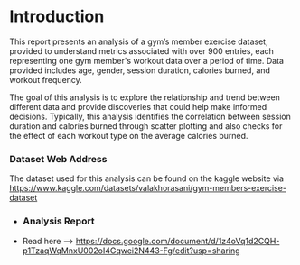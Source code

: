 # Introduction
This report presents an analysis of a gym’s member exercise dataset, provided to understand metrics associated with over 900 entries, each representing one gym member's workout data over a period of time. Data provided includes age, gender, session duration, calories burned, and workout frequency.

The goal of this analysis is to explore the relationship and trend between different data and provide discoveries that could help make informed decisions. Typically, this analysis identifies the correlation between session duration and calories burned through scatter plotting and also checks for the effect of each workout type on the average calories burned.


### Dataset Web Address
The dataset used for this analysis can be found on the kaggle website via https://www.kaggle.com/datasets/valakhorasani/gym-members-exercise-dataset

- ### Analysis Report
- Read here --> https://docs.google.com/document/d/1z4oVq1d2CQH-p1TzaqWqMnxU002oI4Gqwei2N443-Fg/edit?usp=sharing